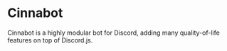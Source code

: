 # Cinnabot
Cinnabot is a highly modular bot for Discord, adding many quality-of-life features on top of Discord.js. 
